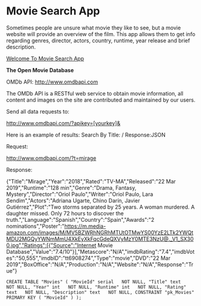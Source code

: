 # Movie Search App

Sometimes people are unsure what movie they like to see, but a movie website will provide an overview of the film.
This app allows them to get info regarding genres, director, actors, country, runtime, year release and brief description.


[Welcome To Movie Search App](https://pegah-movie-app.herokuapp.com)


**The Open Movie Database**

OMDb API: http://www.omdbapi.com

The OMDb API is a RESTful web service to obtain movie information, all content and images on the site are contributed and maintained by our users.

Send all data requests to:

http://www.omdbapi.com/?apikey=[yourkey]&

Here is an example of results:
Search By Title: / Response:JSON

Request:

http://www.omdbapi.com/?t=mirage

Response:

{"Title":"Mirage","Year":"2018","Rated":"TV-MA","Released":"22 Mar 2019","Runtime":"128 min","Genre":"Drama, Fantasy, Mystery","Director":"Oriol Paulo","Writer":"Oriol Paulo, Lara Sendim","Actors":"Adriana Ugarte, Chino Darín, Javier Gutiérrez","Plot":"Two storms separated by 25 years. A woman murdered. A daughter missed. Only 72 hours to discover the truth.","Language":"Spanish","Country":"Spain","Awards":"2 nominations","Poster":"https://m.media-amazon.com/images/M/MV5BZWRhNGRhMTUtOTMwYS00YzE2LTk2YWQtMDU2MGQyYWNmMmU4XkEyXkFqcGdeQXVyMzY0MTE3NzU@._V1_SX300.jpg","Ratings":[{"Source":"Internet Movie Database","Value":"7.4/10"}],"Metascore":"N/A","imdbRating":"7.4","imdbVotes":"50,555","imdbID":"tt6908274","Type":"movie","DVD":"22 Mar 2019","BoxOffice":"N/A","Production":"N/A","Website":"N/A","Response":"True"}


`
CREATE TABLE "Movies" (
    "MovieId" serial   NOT NULL,
    "Title" text   NOT NULL,
    "Year" int   NOT NULL,
    "Runtime" int   NOT NULL,
    "Rating" text   NOT NULL,
    "Description" text   NOT NULL,
    CONSTRAINT "pk_Movies" PRIMARY KEY (
        "MovieId"
     )
);
`
